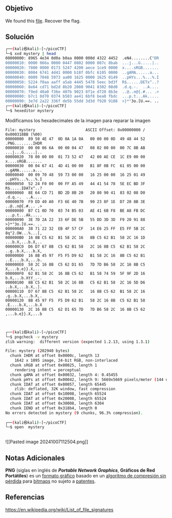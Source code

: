 ## Objetivo
We found this [file](https://jupiter.challenges.picoctf.org/static/ab30fcb7d47364b4190a7d3d40edb551/mystery). Recover the flag.
## Solución
```bash
┌──(kali㉿kali)-[~/picoCTF]
└─$ xxd mystery | head 
00000000: 8965 4e34 0d0a b0aa 0000 000d 4322 4452  .eN4........C"DR
00000010: 0000 066a 0000 0447 0802 0000 007c 8bab  ...j...G.....|..
00000020: 7800 0000 0173 5247 4200 aece 1ce9 0000  x....sRGB.......
00000030: 0004 6741 4d41 0000 b18f 0bfc 6105 0000  ..gAMA......a...
00000040: 0009 7048 5973 aa00 1625 0000 1625 0149  ..pHYs...%...%.I
00000050: 5224 f0aa aaff a5ab 4445 5478 5eec bd3f  R$......DETx^..?
00000060: 8e64 cd71 bd2d 8b20 2080 9041 8302 08d0  .d.q.-.  ..A....
00000070: f9ed 40a0 f36e 407b 9023 8f1e d720 8b3e  ..@..n@{.#... .>
00000080: b7c1 0d70 0374 b503 ae41 6bf8 bea8 fbdc  ...p.t...Ak.....
00000090: 3e7d 2a22 336f de5b 55dd 3d3d f920 9188  >}*"3o.[U.==. ..
┌──(kali㉿kali)-[~/picoCTF]
└─$ hexeditor mystery  

```
Modificamos los hexadecimales de la imagen para reparar la imagen
```
File: mystery                      ASCII Offset: 0x00000000 / 0x000318BB (%00)   
00000000  89 50 4E 47  0D 0A 1A 0A   00 00 00 0D  49 48 44 52    .PNG........IHDR
00000010  00 00 06 6A  00 00 04 47   08 02 00 00  00 7C 8B AB    ...j...G.....|..
00000020  78 00 00 00  01 73 52 47   42 00 AE CE  1C E9 00 00    x....sRGB.......
00000030  00 04 67 41  4D 41 00 00   B1 8F 0B FC  61 05 00 00    ..gAMA......a...
00000040  00 09 70 48  59 73 00 00   16 25 00 00  16 25 01 49    ..pHYs...%...%.I
00000050  52 24 F0 00  00 FF A5 49   44 41 54 78  5E EC BD 3F    R$.....IDATx^..?
00000060  8E 64 CD 71  BD 2D 8B 20   20 80 90 41  83 02 08 D0    .d.q.-.  ..A....
00000070  F9 ED 40 A0  F3 6E 40 7B   90 23 8F 1E  D7 20 8B 3E    ..@..n@{.#... .>
00000080  B7 C1 0D 70  03 74 B5 03   AE 41 6B F8  BE A8 FB DC    ...p.t...Ak.....
00000090  3E 7D 2A 22  33 6F DE 5B   55 DD 3D 3D  F9 20 91 88    >}*"3o.[U.==. ..
000000A0  38 71 22 32  EB 4F 57 CF   14 E6 25 FF  E5 FF 5B 2C    8q"2.OW...%...[,
000000B0  16 8B C5 62  B1 58 2C 16   8B C5 62 B1  58 2C 16 1D    ...b.X,...b.X,..
000000C0  D6 D7 67 8B  C5 62 B1 58   2C 16 8B C5  62 B1 58 2C    ..g..b.X,...b.X,
000000D0  16 8B 45 97  F5 F5 D9 62   B1 58 2C 16  8B C5 62 B1    ..E....b.X,...b.
000000E0  58 2C 16 8B  C5 62 D1 65   7D 7D B6 58  2C 16 8B C5    X,...b.e}}.X,...
000000F0  62 B1 58 2C  16 8B C5 62   B1 58 74 59  5F 9F 2D 16    b.X,...b.XtY_.-.
00000100  8B C5 62 B1  58 2C 16 8B   C5 62 B1 58  2C 16 5D D6    ..b.X,...b.X,.].
00000110  D7 67 8B C5  62 B1 58 2C   16 8B C5 62  B1 58 2C 16    .g..b.X,...b.X,.
00000120  8B 45 97 F5  F5 D9 62 B1   58 2C 16 8B  C5 62 B1 58    .E....b.X,...b.X
00000130  2C 16 8B C5  62 D1 65 7D   7D B6 58 2C  16 8B C5 62    ,...b.e}}.X,...b
```

```bash

                                                                                 
┌──(kali㉿kali)-[~/picoCTF]
└─$ pngcheck -v mystery
zlib warning:  different version (expected 1.2.13, using 1.3.1)

File: mystery (202940 bytes)
  chunk IHDR at offset 0x0000c, length 13
    1642 x 1095 image, 24-bit RGB, non-interlaced
  chunk sRGB at offset 0x00025, length 1
    rendering intent = perceptual
  chunk gAMA at offset 0x00032, length 4: 0.45455
  chunk pHYs at offset 0x00042, length 9: 5669x5669 pixels/meter (144 dpi)
  chunk IDAT at offset 0x00057, length 65445
    zlib: deflated, 32K window, fast compression
  chunk IDAT at offset 0x10008, length 65524
  chunk IDAT at offset 0x20008, length 65524
  chunk IDAT at offset 0x30008, length 6304
  chunk IEND at offset 0x318b4, length 0
No errors detected in mystery (9 chunks, 96.3% compression).
                                                                                 
┌──(kali㉿kali)-[~/picoCTF]
└─$ open  mystery    
           
```
![[Pasted image 20241007112504.png]]

## Notas Adicionales
**PNG** (siglas en inglés de _**Portable Network Graphics**_, **Gráficos de Red Portátiles**) es un [formato gráfico](https://es.wikipedia.org/wiki/Formatos_gr%C3%A1ficos "Formatos gráficos") basado en un [algoritmo de compresión sin pérdida](https://es.wikipedia.org/wiki/Algoritmo_de_compresi%C3%B3n_sin_p%C3%A9rdida "Algoritmo de compresión sin pérdida") para [bitmaps](https://es.wikipedia.org/wiki/Bitmap "Bitmap") no sujeto a [patentes](https://es.wikipedia.org/wiki/Patente "Patente").

## Referencias
https://en.wikipedia.org/wiki/List_of_file_signatures
